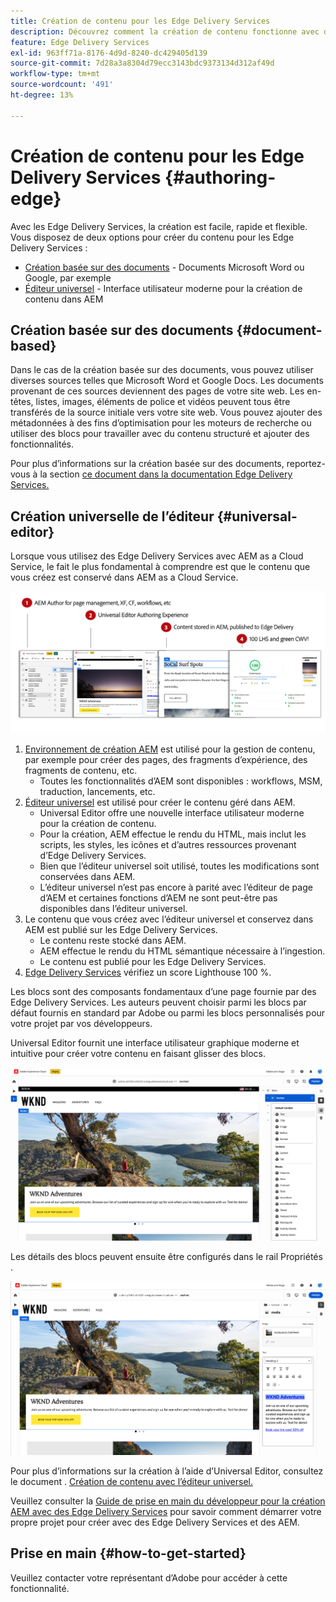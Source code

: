 ```yaml
---
title: Création de contenu pour les Edge Delivery Services
description: Découvrez comment la création de contenu fonctionne avec des Edge Delivery Services et comment créer AEM contenu avec des Edge Delivery Services.
feature: Edge Delivery Services
exl-id: 963ff71a-8176-4d9d-8240-dc429405d139
source-git-commit: 7d28a3a8304d79ecc3143bdc9373134d312af49d
workflow-type: tm+mt
source-wordcount: '491'
ht-degree: 13%

---
```


# Création de contenu pour les Edge Delivery Services {#authoring-edge}

Avec les Edge Delivery Services, la création est facile, rapide et flexible. Vous disposez de deux options pour créer du contenu pour les Edge Delivery Services :

* [Création basée sur des documents](#document-based) - Documents Microsoft Word ou Google, par exemple
* [Éditeur universel](#universal-editor) - Interface utilisateur moderne pour la création de contenu dans AEM

## Création basée sur des documents {#document-based}

Dans le cas de la création basée sur des documents, vous pouvez utiliser diverses sources telles que Microsoft Word et Google Docs. Les documents provenant de ces sources deviennent des pages de votre site web. Les en-têtes, listes, images, éléments de police et vidéos peuvent tous être transférés de la source initiale vers votre site web. Vous pouvez ajouter des métadonnées à des fins d’optimisation pour les moteurs de recherche ou utiliser des blocs pour travailler avec du contenu structuré et ajouter des fonctionnalités.

Pour plus d’informations sur la création basée sur des documents, reportez-vous à la section [ce document dans la documentation Edge Delivery Services.](/help/edge/docs/authoring.md)

## Création universelle de l’éditeur {#universal-editor}

Lorsque vous utilisez des Edge Delivery Services avec AEM as a Cloud Service, le fait le plus fondamental à comprendre est que le contenu que vous créez est conservé dans AEM as a Cloud Service.

![Fonctionnement de la création AEM avec les Edge Delivery Services](assets/how-aem-edge-works.png)

1. [Environnement de création AEM](/help/sites-cloud/authoring/getting-started/quick-start.md) est utilisé pour la gestion de contenu, par exemple pour créer des pages, des fragments d’expérience, des fragments de contenu, etc.
   * Toutes les fonctionnalités d’AEM sont disponibles : workflows, MSM, traduction, lancements, etc.
1. [Éditeur universel](/help/implementing/universal-editor/authoring.md) est utilisé pour créer le contenu géré dans AEM.
   * Universal Editor offre une nouvelle interface utilisateur moderne pour la création de contenu.
   * Pour la création, AEM effectue le rendu du HTML, mais inclut les scripts, les styles, les icônes et d’autres ressources provenant d’Edge Delivery Services.
   * Bien que l’éditeur universel soit utilisé, toutes les modifications sont conservées dans AEM.
   * L’éditeur universel n’est pas encore à parité avec l’éditeur de page d’AEM et certaines fonctions d’AEM ne sont peut-être pas disponibles dans l’éditeur universel.
1. Le contenu que vous créez avec l’éditeur universel et conservez dans AEM est publié sur les Edge Delivery Services.
   * Le contenu reste stocké dans AEM.
   * AEM effectue le rendu du HTML sémantique nécessaire à l’ingestion.
   * Le contenu est publié pour les Edge Delivery Services.
1. [Edge Delivery Services](/help/edge/developer/keeping-it-100.md) vérifiez un score Lighthouse 100 %.

Les blocs sont des composants fondamentaux d’une page fournie par des Edge Delivery Services. Les auteurs peuvent choisir parmi les blocs par défaut fournis en standard par Adobe ou parmi les blocs personnalisés pour votre projet par vos développeurs.

Universal Editor fournit une interface utilisateur graphique moderne et intuitive pour créer votre contenu en faisant glisser des blocs.

![Glisser-déposer des blocs dans l’éditeur universel](assets/blocks.png)

Les détails des blocs peuvent ensuite être configurés dans le rail Propriétés .

![Configuration des propriétés de bloc](assets/block-properties.png)

Pour plus d’informations sur la création à l’aide d’Universal Editor, consultez le document . [Création de contenu avec l’éditeur universel.](/help/implementing/universal-editor/authoring.md)

Veuillez consulter la [Guide de prise en main du développeur pour la création AEM avec des Edge Delivery Services](/help/edge/edge-dev-getting-started.md) pour savoir comment démarrer votre propre projet pour créer avec des Edge Delivery Services et des AEM.

## Prise en main {#how-to-get-started}

Veuillez contacter votre représentant d’Adobe pour accéder à cette fonctionnalité.
